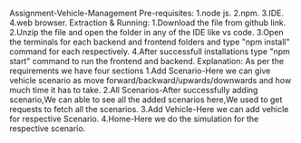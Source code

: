 Assignment-Vehicle-Management
Pre-requisites:
               1.node js.
               2.npm.
               3.IDE.
               4.web browser.
Extraction & Running:
            1.Download the file from github link.
            2.Unzip the file and open the folder in any of the IDE like vs code.
            3.Open the terminals for each backend and frontend folders and type "npm install" command for each respectively.
            4.After successfull installations type "npm start" command to run the frontend and backend.
Explanation:
           As per the requirements we have four sections
             1.Add Scenario-Here we can give vehicle scenario as move forward/backward/upwards/downwards and how much time it has to take.
             2.All Scenarios-After successfully adding scenario,We can able to see all the added scenarios here,We used to get requests to fetch all the scenarios.
             3.Add Vehicle-Here we can add vehicle for respective Scenario.
             4.Home-Here we do the simulation for the respective scenario.
